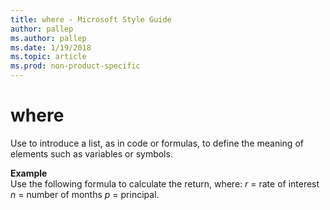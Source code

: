 ```yaml
---
title: where - Microsoft Style Guide
author: pallep
ms.author: pallep
ms.date: 1/19/2018
ms.topic: article
ms.prod: non-product-specific
---
```


# where

Use to introduce a list, as in code or formulas, to define the meaning of elements such as variables or symbols.

**Example**  
Use the following formula to calculate the return, where: *r* = rate of interest *n* = number of months *p* = principal.
